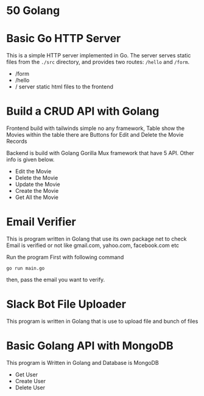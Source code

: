 # 50 Golang

# Basic Go HTTP Server

This is a simple HTTP server implemented in Go. The server serves static files from the `./src` directory, and provides two routes: `/hello` and `/form`.

- /form
- /hello
- / server static html files to the frontend

# Build a CRUD API with Golang

Frontend build with tailwinds simple no any framework, Table show the Movies within the table there are Buttons for Edit and Delete the Movie Records

Backend is build with Golang Gorilla Mux framework that have 5 API. Other info is given below.

- Edit the Movie
- Delete the Movie
- Update the Movie
- Create the Movie
- Get All the Movie

# Email Verifier

This is program written in Golang that use its own package net to check Email is verified or not like gmail.com, yahoo.com, facebook.com etc

Run the program First with following command

```
go run main.go
```

then, pass the email you want to verify.

# Slack Bot File Uploader

This program is written in Golang that is use to upload file and bunch of files

# Basic Golang API with MongoDB

This program is Written in Golang and Database is MongoDB

- Get User
- Create User
- Delete User
